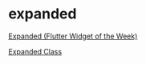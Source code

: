 # expanded

[Expanded (Flutter Widget of the Week)](https://www.youtube.com/watch?v=_rnZaagadyo)

[Expanded Class](https://docs.flutter.io/flutter/widgets/Expanded-class.html)
